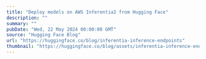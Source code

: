 ```yaml
---
title: "Deploy models on AWS Inferentia2 from Hugging Face"
description: ""
summary: ""
pubDate: "Wed, 22 May 2024 00:00:00 GMT"
source: "Hugging Face Blog"
url: "https://huggingface.co/blog/inferentia-inference-endpoints"
thumbnail: "https://huggingface.co/blog/assets/inferentia-inference-endpoints/thumbnail.jpg"
---
```


